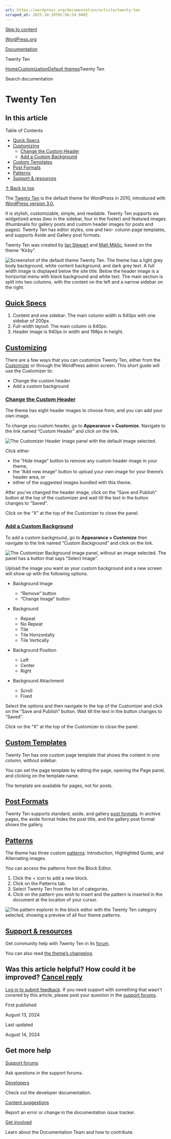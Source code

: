 ```yaml
---
url: https://wordpress.org/documentation/article/twenty-ten
scraped_at: 2025-10-20T02:06:54.948Z
---
```


[Skip to content](https://wordpress.org/documentation/article/twenty-ten/#wp--skip-link--target)

[WordPress.org](https://wordpress.org/)

[Documentation](https://wordpress.org/documentation)

Twenty Ten

[Home](https://wordpress.org/documentation)[Customization](https://wordpress.org/documentation/customization/)[Default themes](https://wordpress.org/documentation/category/default-themes/)Twenty Ten

Search documentation

# Twenty Ten

## In this article

Table of Contents

- [Quick Specs](https://wordpress.org/documentation/article/twenty-ten/#quick-specs)
- [Customizing](https://wordpress.org/documentation/article/twenty-ten/#customizing)
  - [Change the Custom Header](https://wordpress.org/documentation/article/twenty-ten/#change-the-custom-header)
  - [Add a Custom Background](https://wordpress.org/documentation/article/twenty-ten/#add-a-custom-background)
- [Custom Templates](https://wordpress.org/documentation/article/twenty-ten/#custom-templates)
- [Post Formats](https://wordpress.org/documentation/article/twenty-ten/#post-formats)
- [Patterns](https://wordpress.org/documentation/article/twenty-ten/#patterns)
- [Support & resources](https://wordpress.org/documentation/article/twenty-ten/#support-resources)

[↑ Back to top](https://wordpress.org/documentation/article/twenty-ten/#wp--skip-link--target)

The [Twenty Ten](https://wordpress.org/themes/twentyten/) is the default theme for WordPress in 2010, introduced with [WordPress version 3.0.](https://wordpress.org/documentation/wordpress-version/version-3-0/)

It is stylish, customizable, simple, and readable. Twenty Ten supports six widgetized areas (two in the sidebar, four in the footer) and featured images (thumbnails for gallery posts and custom header images for posts and pages). Twenty Ten has editor styles, one and two- column page templates, and supports Aside and Gallery post formats.

Twenty Ten was created by [Ian Stewart](https://profiles.wordpress.org/iandstewart/) and [Matt Miklic](https://profiles.wordpress.org/mattmiklic/), based on the theme “Kirby”.

![Screenshot of the default theme Twenty Ten. The theme has a light grey body background, white content background, and dark grey text. A full width image is displayed below the site title. Below the header image is a horizontal menu with black background and white text. The main section is split into two columns, with the content on the left and a narrow sidebar on the right.](https://wordpress.org/documentation/files/2024/04/TwentyTen.webp)

## [Quick Specs](https://wordpress.org/documentation/article/twenty-ten/\#quick-specs)

1. Content and one sidebar: The main column width is 640px with one sidebar of 200px.
2. Full-width layout: The main column is 640px.
3. Header image is 940px in width and 198px in height.

## [Customizing](https://wordpress.org/documentation/article/twenty-ten/\#customizing)

There are a few ways that you can customize Twenty Ten, either from the [Customizer](https://wordpress.org/documentation/article/customizer/) or through the WordPress admin screen. This short guide will use the Customizer to:

- Change the custom header
- Add a custom background

### [Change the Custom Header](https://wordpress.org/documentation/article/twenty-ten/\#change-the-custom-header)

The theme has eight header images to choose from, and you can add your own image.

To change you custom header, go to **Appearance > Customize**. Navigate to the link named “Custom Header” and click on the link.

![The Customizer Header Image panel with the default image selected.](https://wordpress.org/documentation/files/2024/04/twentyten-customheader.png)

Click either

- the “Hide image” button to remove any custom header image in your theme,
- the “Add new image” button to upload your own image for your theme’s header area, or
- either of the suggested images bundled with this theme.

After you’ve changed the header image, click on the “Save and Publish” button at the top of the customizer and wait till the text in the button changes to “Saved”.

Click on the “X” at the top of the Customizer to close the panel.

### [Add a Custom Background](https://wordpress.org/documentation/article/twenty-ten/\#add-a-custom-background)

To add a custom background, go to **Appearance > Customize** then navigate to the link named “Custom Background” and click on the link.

![The Customizer Background image panel, without an image selected. The panel has a button that says "Select Image".](https://wordpress.org/documentation/files/2024/04/2010-custombackground.png)

Upload the image you want as your custom background and a new screen will show up with the following options.

- Background Image
  - “Remove” button
  - “Change Image” button

- Background
  - Repeat
  - No Repeat
  - Tile
  - Tile Horizontally
  - Tile Vertically

- Background Position
  - Left
  - Center
  - Right

- Background Attachment
  - Scroll
  - Fixed

Select the options and then navigate to the top of the Customizer and click on the “Save and Publish” button. Wait till the text in the button changes to “Saved”.

Click on the “X” at the top of the Customizer to close the panel.

## [Custom Templates](https://wordpress.org/documentation/article/twenty-ten/\#custom-templates)

Twenty Ten has one custom page template that shows the content in one column, without sidebar.

You can set the page template by editing the page, opening the Page panel, and clicking on the template name.

The template are available for pages, not for posts.

## [Post Formats](https://wordpress.org/documentation/article/twenty-ten/\#post-formats)

Twenty Ten supports standard, aside, and gallery [post formats](https://developer.wordpress.org/advanced-administration/wordpress/post-formats/). In archive pages, the aside format hides the post title, and the gallery post format shows the gallery.

## [Patterns](https://wordpress.org/documentation/article/twenty-ten/\#patterns)

The theme has three custom [patterns](https://wordpress.org/documentation/article/block-pattern/): Introduction, Highlighted Quote, and Alternating images.

You can access the patterns from the Block Editor.

1. Click the + icon to add a new block.
2. Click on the Patterns tab.
3. Select Twenty Ten from the list of categories.
4. Click on the pattern you wish to insert and the pattern is inserted in the document at the location of your cursor.

![The pattern explorer in the block editor with the Twenty Ten category selected, showing a preview of all four theme patterns.](https://wordpress.org/documentation/files/2024/04/twentyten-patterns.jpg)

## [Support & resources](https://wordpress.org/documentation/article/twenty-ten/\#support-resources)

Get community help with Twenty Ten in its [forum](https://wordpress.org/support/theme/twentyten/).

You can also read [the theme’s changelog](https://wordpress.org/documentation/article/twenty-ten-changelog/).

## Was this article helpful? How could it be improved? [Cancel reply](https://wordpress.org/documentation/article/twenty-ten/\#respond)

[Log in to submit feedback](https://login.wordpress.org/?redirect_to=https%3A%2F%2Fwordpress.org%2Fdocumentation%2Farticle%2Ftwenty-ten%2F&locale=en_US). If you need support with something that wasn't covered by this article, please post your question in the [support forums](https://wordpress.org/support/forums/).

First published

August 13, 2024

Last updated

August 14, 2024

## Get more help

[Support forums](https://wordpress.org/support/forums/)

Ask questions in the support forums.

[Developers](https://developer.wordpress.org/)

Check out the developer documentation.

[Content suggestions](https://github.com/WordPress/Documentation-Issue-Tracker/issues)

Report an error or change in the documentation issue tracker.

[Get involved](https://make.wordpress.org/docs/)

Learn about the Documentation Team and how to contribute.